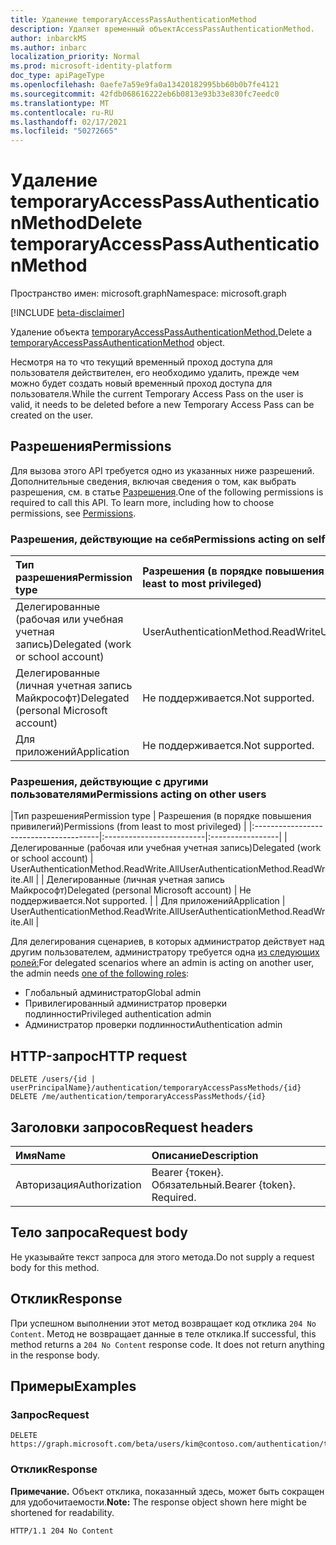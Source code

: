 ```yaml
---
title: Удаление temporaryAccessPassAuthenticationMethod
description: Удаляет временный объектAccessPassAuthenticationMethod.
author: inbarckMS
ms.author: inbarc
localization_priority: Normal
ms.prod: microsoft-identity-platform
doc_type: apiPageType
ms.openlocfilehash: 0aefe7a59e9fa0a13420182995bb60b0b7fe4121
ms.sourcegitcommit: 42fdb068616222eb6b0813e93b33e830fc7eedc0
ms.translationtype: MT
ms.contentlocale: ru-RU
ms.lasthandoff: 02/17/2021
ms.locfileid: "50272665"
---
```

# <a name="delete-temporaryaccesspassauthenticationmethod"></a><span data-ttu-id="b4d1e-103">Удаление temporaryAccessPassAuthenticationMethod</span><span class="sxs-lookup"><span data-stu-id="b4d1e-103">Delete temporaryAccessPassAuthenticationMethod</span></span>
<span data-ttu-id="b4d1e-104">Пространство имен: microsoft.graph</span><span class="sxs-lookup"><span data-stu-id="b4d1e-104">Namespace: microsoft.graph</span></span>

[!INCLUDE [beta-disclaimer](../../includes/beta-disclaimer.md)]

<span data-ttu-id="b4d1e-105">Удаление объекта [temporaryAccessPassAuthenticationMethod.](../resources/temporaryaccesspassauthenticationmethod.md)</span><span class="sxs-lookup"><span data-stu-id="b4d1e-105">Delete a [temporaryAccessPassAuthenticationMethod](../resources/temporaryaccesspassauthenticationmethod.md) object.</span></span>

<span data-ttu-id="b4d1e-106">Несмотря на то что текущий временный проход доступа для пользователя действителен, его необходимо удалить, прежде чем можно будет создать новый временный проход доступа для пользователя.</span><span class="sxs-lookup"><span data-stu-id="b4d1e-106">While the current Temporary Access Pass on the user is valid, it needs to be deleted before a new Temporary Access Pass can be created on the user.</span></span>

## <a name="permissions"></a><span data-ttu-id="b4d1e-107">Разрешения</span><span class="sxs-lookup"><span data-stu-id="b4d1e-107">Permissions</span></span>
<span data-ttu-id="b4d1e-p101">Для вызова этого API требуется одно из указанных ниже разрешений. Дополнительные сведения, включая сведения о том, как выбрать разрешения, см. в статье [Разрешения](/graph/permissions-reference).</span><span class="sxs-lookup"><span data-stu-id="b4d1e-p101">One of the following permissions is required to call this API. To learn more, including how to choose permissions, see [Permissions](/graph/permissions-reference).</span></span>

### <a name="permissions-acting-on-self"></a><span data-ttu-id="b4d1e-110">Разрешения, действующие на себя</span><span class="sxs-lookup"><span data-stu-id="b4d1e-110">Permissions acting on self</span></span>

|<span data-ttu-id="b4d1e-111">Тип разрешения</span><span class="sxs-lookup"><span data-stu-id="b4d1e-111">Permission type</span></span>      | <span data-ttu-id="b4d1e-112">Разрешения (в порядке повышения привилегий)</span><span class="sxs-lookup"><span data-stu-id="b4d1e-112">Permissions (from least to most privileged)</span></span>              |
|:---------------------------------------|:-------------------------|
| <span data-ttu-id="b4d1e-113">Делегированные (рабочая или учебная учетная запись)</span><span class="sxs-lookup"><span data-stu-id="b4d1e-113">Delegated (work or school account)</span></span>     | <span data-ttu-id="b4d1e-114">UserAuthenticationMethod.ReadWrite</span><span class="sxs-lookup"><span data-stu-id="b4d1e-114">UserAuthenticationMethod.ReadWrite</span></span> |
| <span data-ttu-id="b4d1e-115">Делегированные (личная учетная запись Майкрософт)</span><span class="sxs-lookup"><span data-stu-id="b4d1e-115">Delegated (personal Microsoft account)</span></span> | <span data-ttu-id="b4d1e-116">Не поддерживается.</span><span class="sxs-lookup"><span data-stu-id="b4d1e-116">Not supported.</span></span> |
| <span data-ttu-id="b4d1e-117">Для приложений</span><span class="sxs-lookup"><span data-stu-id="b4d1e-117">Application</span></span>                            | <span data-ttu-id="b4d1e-118">Не поддерживается.</span><span class="sxs-lookup"><span data-stu-id="b4d1e-118">Not supported.</span></span> |

### <a name="permissions-acting-on-other-users"></a><span data-ttu-id="b4d1e-119">Разрешения, действующие с другими пользователями</span><span class="sxs-lookup"><span data-stu-id="b4d1e-119">Permissions acting on other users</span></span>

|<span data-ttu-id="b4d1e-120">Тип разрешения</span><span class="sxs-lookup"><span data-stu-id="b4d1e-120">Permission type</span></span>      | <span data-ttu-id="b4d1e-121">Разрешения (в порядке повышения привилегий)</span><span class="sxs-lookup"><span data-stu-id="b4d1e-121">Permissions (from least to most privileged)</span></span>              |
|:---------------------------------------|:-------------------------|:-----------------|
| <span data-ttu-id="b4d1e-122">Делегированные (рабочая или учебная учетная запись)</span><span class="sxs-lookup"><span data-stu-id="b4d1e-122">Delegated (work or school account)</span></span>     | <span data-ttu-id="b4d1e-123">UserAuthenticationMethod.ReadWrite.All</span><span class="sxs-lookup"><span data-stu-id="b4d1e-123">UserAuthenticationMethod.ReadWrite.All</span></span> |
| <span data-ttu-id="b4d1e-124">Делегированные (личная учетная запись Майкрософт)</span><span class="sxs-lookup"><span data-stu-id="b4d1e-124">Delegated (personal Microsoft account)</span></span> | <span data-ttu-id="b4d1e-125">Не поддерживается.</span><span class="sxs-lookup"><span data-stu-id="b4d1e-125">Not supported.</span></span> |
| <span data-ttu-id="b4d1e-126">Для приложений</span><span class="sxs-lookup"><span data-stu-id="b4d1e-126">Application</span></span>                            | <span data-ttu-id="b4d1e-127">UserAuthenticationMethod.ReadWrite.All</span><span class="sxs-lookup"><span data-stu-id="b4d1e-127">UserAuthenticationMethod.ReadWrite.All</span></span> |

<span data-ttu-id="b4d1e-128">Для делегирования сценариев, в которых администратор действует над другим пользователем, администратору требуется одна [из следующих ролей:](/azure/active-directory/users-groups-roles/directory-assign-admin-roles#available-roles)</span><span class="sxs-lookup"><span data-stu-id="b4d1e-128">For delegated scenarios where an admin is acting on another user, the admin needs [one of the following roles](/azure/active-directory/users-groups-roles/directory-assign-admin-roles#available-roles):</span></span>
* <span data-ttu-id="b4d1e-129">Глобальный администратор</span><span class="sxs-lookup"><span data-stu-id="b4d1e-129">Global admin</span></span>
* <span data-ttu-id="b4d1e-130">Привилегированный администратор проверки подлинности</span><span class="sxs-lookup"><span data-stu-id="b4d1e-130">Privileged authentication admin</span></span>
* <span data-ttu-id="b4d1e-131">Администратор проверки подлинности</span><span class="sxs-lookup"><span data-stu-id="b4d1e-131">Authentication admin</span></span>

## <a name="http-request"></a><span data-ttu-id="b4d1e-132">HTTP-запрос</span><span class="sxs-lookup"><span data-stu-id="b4d1e-132">HTTP request</span></span>

<!-- {
  "blockType": "ignored"
}
-->
``` http
DELETE /users/{id | userPrincipalName}/authentication/temporaryAccessPassMethods/{id}
DELETE /me/authentication/temporaryAccessPassMethods/{id}
```

## <a name="request-headers"></a><span data-ttu-id="b4d1e-133">Заголовки запросов</span><span class="sxs-lookup"><span data-stu-id="b4d1e-133">Request headers</span></span>
|<span data-ttu-id="b4d1e-134">Имя</span><span class="sxs-lookup"><span data-stu-id="b4d1e-134">Name</span></span>|<span data-ttu-id="b4d1e-135">Описание</span><span class="sxs-lookup"><span data-stu-id="b4d1e-135">Description</span></span>|
|:---|:---|
|<span data-ttu-id="b4d1e-136">Авторизация</span><span class="sxs-lookup"><span data-stu-id="b4d1e-136">Authorization</span></span>|<span data-ttu-id="b4d1e-p102">Bearer {токен}. Обязательный.</span><span class="sxs-lookup"><span data-stu-id="b4d1e-p102">Bearer {token}. Required.</span></span>|

## <a name="request-body"></a><span data-ttu-id="b4d1e-139">Тело запроса</span><span class="sxs-lookup"><span data-stu-id="b4d1e-139">Request body</span></span>
<span data-ttu-id="b4d1e-140">Не указывайте текст запроса для этого метода.</span><span class="sxs-lookup"><span data-stu-id="b4d1e-140">Do not supply a request body for this method.</span></span>

## <a name="response"></a><span data-ttu-id="b4d1e-141">Отклик</span><span class="sxs-lookup"><span data-stu-id="b4d1e-141">Response</span></span>

<span data-ttu-id="b4d1e-p103">При успешном выполнении этот метод возвращает код отклика `204 No Content`. Метод не возвращает данные в теле отклика.</span><span class="sxs-lookup"><span data-stu-id="b4d1e-p103">If successful, this method returns a `204 No Content` response code. It does not return anything in the response body.</span></span>

## <a name="examples"></a><span data-ttu-id="b4d1e-144">Примеры</span><span class="sxs-lookup"><span data-stu-id="b4d1e-144">Examples</span></span>

### <a name="request"></a><span data-ttu-id="b4d1e-145">Запрос</span><span class="sxs-lookup"><span data-stu-id="b4d1e-145">Request</span></span>
<!-- {
  "blockType": "request",
  "name": "delete_temporaryaccesspassauthenticationmethod"
}
-->
``` http
DELETE https://graph.microsoft.com/beta/users/kim@contoso.com/authentication/temporaryAccessPassMethods/{id}
```


### <a name="response"></a><span data-ttu-id="b4d1e-146">Отклик</span><span class="sxs-lookup"><span data-stu-id="b4d1e-146">Response</span></span>
<span data-ttu-id="b4d1e-147">**Примечание.** Объект отклика, показанный здесь, может быть сокращен для удобочитаемости.</span><span class="sxs-lookup"><span data-stu-id="b4d1e-147">**Note:** The response object shown here might be shortened for readability.</span></span>
<!-- {
  "blockType": "response",
  "truncated": true
}
-->
``` http
HTTP/1.1 204 No Content
```